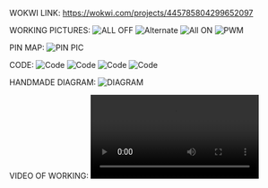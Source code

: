 WOKWI LINK:
https://wokwi.com/projects/445785804299652097

WORKING PICTURES:
![ALL OFF](PICS_VIDEO/PIC_1.jpg)
![Alternate](PICS_VIDEO/PIC_2.jpg)
![All ON](PICS_VIDEO/PIC_3.jpg)
![PWM](PICS_VIDEO/PIC_4.jpg)

PIN MAP:
![PIN PIC](<PICS_VIDEO/PIN MAP.jpg>)

CODE:
![Code](PICS_VIDEO/CODE_1.jpg)
![Code](PICS_VIDEO/CODE_2.jpg)
![Code](PICS_VIDEO/CODE_3.jpg)
![Code](PICS_VIDEO/CODE_4.jpg)

HANDMADE DIAGRAM:
![DIAGRAM](<PICS_VIDEO/CIRCUIT DIAGRAM.jpg>)


VIDEO OF WORKING:
<video controls src="PICS_VIDEO/WORKING_VIDEO.mp4" title="Title"></video>